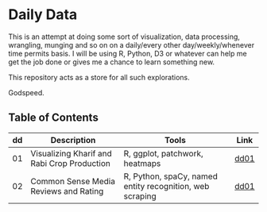 # Daily Data

This is an attempt at doing some sort of visualization, data processing, wrangling, munging and so on on a daily/every other day/weekly/whenever time permits basis. I will be using R, Python, D3 or whatever can help me get the job done or gives me a chance to learn something new.

This repository acts as a store for all such explorations.

Godspeed.

## Table of Contents

| dd 	| Description                                 	| Tools                          	| Link                              	|
|----	|---------------------------------------------	|--------------------------------	|-----------------------------------	|
| 01 	| Visualizing Kharif and Rabi Crop Production 	| R, ggplot, patchwork, heatmaps 	| [dd01](/dd01_kharifAndRabiCrops)   	|
| 02 	| Common Sense Media Reviews and Rating 	| R, Python, spaCy, named entity recognition, web scraping 	| [dd01](/dd02_commonSenseMedia)   	|
